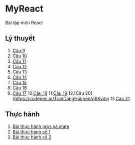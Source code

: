 # MyReact
Bài tập môn React
## Lý thuyết
1. [Câu 9](https://codepen.io/TranDangHai/pen/MWXevjd)
2. [Câu 10](https://codepen.io/TranDangHai/pen/abKZyVN)
3. [Câu 11](https://codepen.io/TranDangHai/pen/gOKmyRb)
4. [Câu 12](https://codepen.io/TranDangHai/pen/xxzaedd)
5. [Câu 13](https://codepen.io/TranDangHai/pen/ZERKeMr)
6. [Câu 14](https://codepen.io/TranDangHai/pen/wvXdJOo)
7. [Câu 15](https://codepen.io/TranDangHai/pen/zYaEpYG)
8. [Câu 16](https://codepen.io/TranDangHai/pen/jOKvRaO)
9. [Câu 17](https://codepen.io/TranDangHai/pen/YzvOMEv)
10.[Câu 18](https://codepen.io/TranDangHai/pen/XWYGbEd)
11.[Câu 19](https://codepen.io/TranDangHai/pen/GRGeJdB)
12.[Câu 20](https://codepen.io/TranDangHai/pen/qBKvdyj
13.[Câu 21](https://codepen.io/TranDangHai/pen/oNyVXPo)
## Thực hành
1. [Bài thực hành pros và state]()
2. [Bài thực hành số 1]()
3. [Bài thực hành số 2]()
